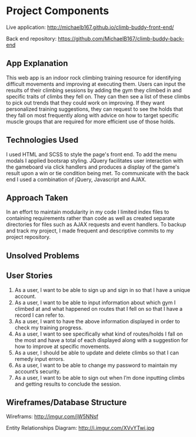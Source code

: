 # Project Components

Live application: <http://michaelb167.github.io/climb-buddy-front-end/>

Back end repository: <https://github.com/MichaelB167/climb-buddy-back-end>

## App Explanation

This web app is an indoor rock climbing training resource for identifying
difficult movements and improving at executing them.  Users can input the
results of their climbing sessions by adding the gym they climbed in and
specific traits of climbs they fell on.  They can then see a list of these
climbs to pick out trends that they could work on improving.  If they want
personalized training suggestions, they can request to see the holds that they
fall on most frequently along with advice on how to target specific muscle
groups that are required for more efficient use of those holds.

## Technologies Used

I used HTML and SCSS to style the page's front end.  To add the menu modals I
applied bootsrap styling.  JQuery facilitates user interaction with the
gameboard via click handlers and produces a display of the game's result upon a
win or tie condition being met.  To communicate with the back end I used a
combination of jQuery, Javascript and AJAX.

## Approach Taken

In an effort to maintain modularity in my code I limited index files to
containing requirements rather than code as well as created separate directories
for files such as AJAX requests and event handlers.  To backup and track my
project, I made frequent and descriptive commits to my project repository.

## Unsolved Problems

## User Stories

1.  As a user, I want to be able to sign up and sign in so that I have a unique
account.
1.  As a user, I want to be able to input information about which gym I climbed
at and what happened on routes that I fell on so that I have a record I can
refer to.
1.  As a user, I want to have the above information displayed in order to check
my training progress.
1.  As a user, I want to see specifically what kind of routes/holds I fall on
the most and have a total of each displayed along with a suggestion for how to
improve at specific movements.
1.  As a user, I should be able to update and delete climbs so that I can
remedy input errors.
1.  As a user, I want to be able to change my password to maintain my account’s
security.
1.  As a user, I want to be able to sign out when I’m done inputting climbs and
getting results to conclude the session.

## Wireframes/Database Structure

Wireframs: <http://imgur.com/jW5NNsf>

Entity Relationships Diagram: <http://i.imgur.com/XVvYTwi.jpg>
